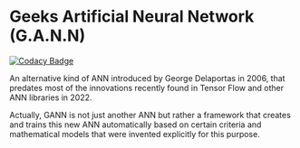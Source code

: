 # Geeks Artificial Neural Network (G.A.N.N)

[![Codacy Badge](https://app.codacy.com/project/badge/Grade/889562a17e174c438fd56d35780822b0)](https://app.codacy.com/gh/g0d/GANN/dashboard)

An alternative kind of ANN introduced by George Delaportas in 2006, that predates most of the innovations recently found in Tensor Flow and other ANN libraries in 2022.

Actually, GANN is not just another ANN but rather a framework that creates and trains this new ANN automatically based on certain criteria and mathematical models that were invented explicitly for this purpose.
